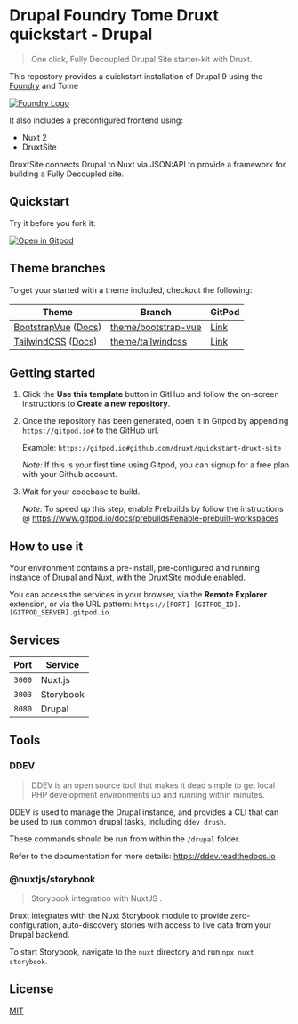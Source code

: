 # Drupal Foundry Tome Druxt quickstart - Drupal

> One click, Fully Decoupled Drupal Site starter-kit with Druxt.

This repostory provides a quickstart installation of Drupal 9 using the [Foundry](https://www.drupal.org/project/foundry) and Tome

[![Foundry Logo](https://www.drupal.org/files/styles/grid-3-2x/public/project-images/foundry-256.png)](https://www.drupal.org/project/foundry)

It also includes a preconfigured frontend using:
- Nuxt 2
- DruxtSite

DruxtSite connects Drupal to Nuxt via JSON:API to provide a framework for building a Fully Decoupled site.


## Quickstart

Try it before you fork it:

[![Open in Gitpod](https://gitpod.io/button/open-in-gitpod.svg)](https://gitpod.io/#https://github.com/Realityloop/statertkit-drupal-foundry-tome-druxt)


## Theme branches

To get your started with a theme included, checkout the following:

| Theme | Branch | GitPod |
| -- | -- | -- |
| [BootstrapVue](https://bootstrap-vue.org) ([Docs](https://bootstrap-vue.org/docs)) | [theme/bootstrap-vue](https://github.com/Realityloop/starterkit-drupal-foundry-tome-druxt/tree/theme/bootstrap-vue) | [Link](https://gitpod.io/#github.com/Realityloop/starterkit-drupal-foundry-tome-druxt/tree/theme/bootstrap-vue) |
| [TailwindCSS](https://tailwindcss.com/) ([Docs](https://tailwindcss.com/docs)) | [theme/tailwindcss](https://github.com/Realityloop/starterkit-drupal-foundry-tome-druxt/tree/theme/tailwindcss) | [Link](https://gitpod.io/#github.com/Realityloop/starterkit-drupal-foundry-tome-druxt/tree/theme/tailwindcss) |

## Getting started

1. Click the **Use this template** button in GitHub and follow the on-screen instructions to **Create a new repository**.

2. Once the repository has been generated, open it in Gitpod by appending `https://gitpod.io#` to the GitHub url.

   Example: `https://gitpod.io#github.com/druxt/quickstart-druxt-site`

   _Note:_ If this is your first time using Gitpod, you can signup for a free plan with your Github account.

3. Wait for your codebase to build.

   _Note:_ To speed up this step, enable Prebuilds by follow the instructions @ https://www.gitpod.io/docs/prebuilds#enable-prebuilt-workspaces


## How to use it

Your environment contains a pre-install, pre-configured and running instance of Drupal and Nuxt, with the DruxtSite module enabled.

You can access the services in your browser, via the **Remote Explorer** extension, or via the URL pattern: `https://[PORT]-[GITPOD_ID].[GITPOD_SERVER].gitpod.io`


## Services

| Port | Service |
| -- | -- |
| `3000` | Nuxt.js |
| `3003` | Storybook |
| `8080` | Drupal |


## Tools

### DDEV

> DDEV is an open source tool that makes it dead simple to get local PHP development environments up and running within minutes. 

DDEV is used to manage the Drupal instance, and provides a CLI that can be used to run common drupal tasks, including `ddev drush`.

These commands should be run from within the `/drupal` folder.

Refer to the documentation for more details: https://ddev.readthedocs.io

### @nuxtjs/storybook

> Storybook integration with NuxtJS .

Druxt integrates with the Nuxt Storybook module to provide zero-configuration, auto-discovery stories with access to live data from your Drupal backend.

To start Storybook, navigate to the `nuxt` directory and run `npx nuxt storybook`.


## License

[MIT](https://github.com/druxt/druxt.js/blob/develop/LICENSE)
